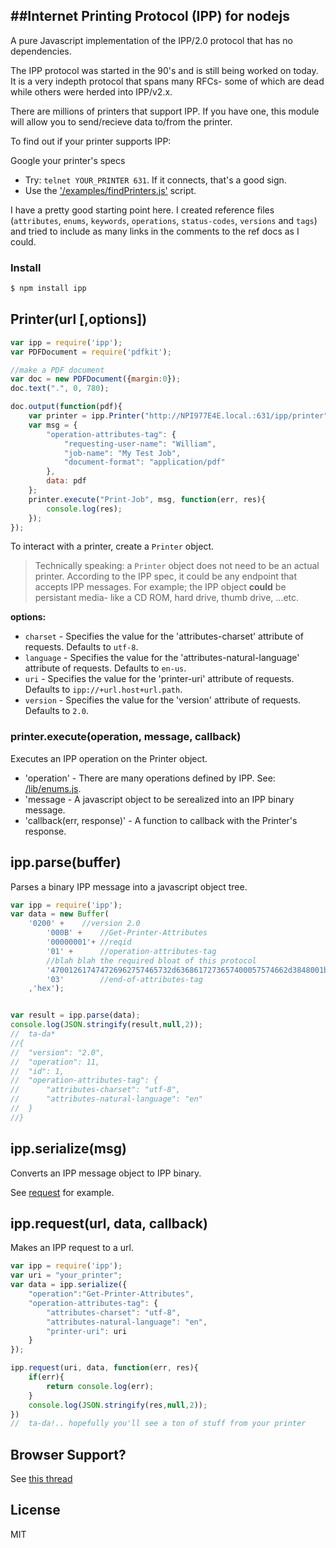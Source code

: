 ##Internet Printing Protocol (IPP) for nodejs
---

A pure Javascript implementation of the IPP/2.0 protocol that has no dependencies.

The IPP protocol was started in the 90's and is still being worked on today. It is a very indepth protocol that spans many 
RFCs- some of which are dead while others were herded into IPP/v2.x.

There are millions of printers that support IPP. If you have one, this module will allow you to send/recieve data to/from 
the printer.

To find out if your printer supports IPP:

  Google your printer's specs
* Try: `telnet YOUR_PRINTER 631`. If it connects, that's a good sign.
* Use the ['/examples/findPrinters.js'](https://github.com/williamkapke/ipp/tree/master/examples/findPrinters.js) script.

I have a pretty good starting point here. I created reference files 
(`attributes`, `enums`, `keywords`, `operations`, `status-codes`, `versions` and `tags`) and tried to include as many 
links in the comments to the ref docs as I could.


### Install
```bash
$ npm install ipp
```


## Printer(url [,options])
```javascript
var ipp = require('ipp');
var PDFDocument = require('pdfkit');

//make a PDF document
var doc = new PDFDocument({margin:0});
doc.text(".", 0, 780);

doc.output(function(pdf){
	var printer = ipp.Printer("http://NPI977E4E.local.:631/ipp/printer");
	var msg = {
		"operation-attributes-tag": {
			"requesting-user-name": "William",
			"job-name": "My Test Job",
			"document-format": "application/pdf"
		},
		data: pdf
	};
	printer.execute("Print-Job", msg, function(err, res){
		console.log(res);
	});
});
```

To interact with a printer, create a `Printer` object.

> Technically speaking: a `Printer` object does not need to be an actual printer. According to the IPP spec, it
> could be any endpoint that accepts IPP messages. For example; the IPP object __could__ be persistant media- like a
> CD ROM, hard drive, thumb drive, ...etc.

**options:**
* `charset` - Specifies the value for the 'attributes-charset' attribute of requests. Defaults to `utf-8`.
* `language` - Specifies the value for the 'attributes-natural-language' attribute of requests. Defaults to `en-us`.
* `uri` - Specifies the value for the 'printer-uri' attribute of requests. Defaults to `ipp://+url.host+url.path`.
* `version` - Specifies the value for the 'version' attribute of requests. Defaults to `2.0`.





### printer.execute(operation, message, callback)
Executes an IPP operation on the Printer object.

* 'operation' - There are many operations defined by IPP. See: [/lib/enums.js](https://github.com/williamkapke/ipp/blob/master/lib/enums.js#L52).
* 'message - A javascript object to be serealized into an IPP binary message.
* 'callback(err, response)' - A function to callback with the Printer's response.

## ipp.parse(buffer)

Parses a binary IPP message into a javascript object tree.

```javascript
var ipp = require('ipp');
var data = new Buffer(
    '0200' +	//version 2.0
		'000B' +	//Get-Printer-Attributes
		'00000001'+	//reqid
		'01' +		//operation-attributes-tag
		//blah blah the required bloat of this protocol
		'470012617474726962757465732d6368617273657400057574662d3848001b617474726962757465732d6e61747572616c2d6c616e67756167650002656e' +
		'03'		//end-of-attributes-tag
	,'hex');


var result = ipp.parse(data);
console.log(JSON.stringify(result,null,2));
//  ta-da*
//{
//	"version": "2.0",
//	"operation": 11,
//	"id": 1,
//	"operation-attributes-tag": {
//		"attributes-charset": "utf-8",
//		"attributes-natural-language": "en"
//	}
//}
```

## ipp.serialize(msg)
Converts an IPP message object to IPP binary.

See [request](#request) for example.

<a id="request"></a>
## ipp.request(url, data, callback)

Makes an IPP request to a url.

```javascript
var ipp = require('ipp');
var uri = "your_printer";
var data = ipp.serialize({
	"operation":"Get-Printer-Attributes",
	"operation-attributes-tag": {
		"attributes-charset": "utf-8",
		"attributes-natural-language": "en",
		"printer-uri": uri
	}
});

ipp.request(uri, data, function(err, res){
	if(err){
		return console.log(err);
	}
	console.log(JSON.stringify(res,null,2));
})
//  ta-da!.. hopefully you'll see a ton of stuff from your printer
```

## Browser Support?
See [this thread](https://github.com/williamkapke/ipp/issues/3)

## License

MIT
 